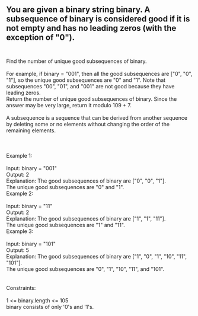 ## You are given a binary string binary. A subsequence of binary is considered good if it is not empty and has no leading zeros (with the exception of "0"). <br> <br> 
Find the number of unique good subsequences of binary. <br> <br> 
For example, if binary = "001", then all the good subsequences are ["0", "0", "1"], so the unique good subsequences are "0" and "1". Note that subsequences "00", "01", and "001" are not good because they have leading zeros. <br> 
Return the number of unique good subsequences of binary. Since the answer may be very large, return it modulo 109 + 7. <br> <br> 
A subsequence is a sequence that can be derived from another sequence by deleting some or no elements without changing the order of the remaining elements. <br> <br> <br> <br> 
Example 1: <br> <br> 
Input: binary = "001" <br> 
Output: 2 <br> 
Explanation: The good subsequences of binary are ["0", "0", "1"]. <br> 
The unique good subsequences are "0" and "1". <br> 
Example 2: <br> <br> 
Input: binary = "11" <br> 
Output: 2 <br> 
Explanation: The good subsequences of binary are ["1", "1", "11"]. <br> 
The unique good subsequences are "1" and "11". <br> 
Example 3: <br> <br> 
Input: binary = "101" <br> 
Output: 5 <br> 
Explanation: The good subsequences of binary are ["1", "0", "1", "10", "11", "101"]. <br> 
The unique good subsequences are "0", "1", "10", "11", and "101". <br> <br> <br> 
Constraints: <br> <br> 
1 <= binary.length <= 105 <br> 
binary consists of only '0's and '1's. <br> 
